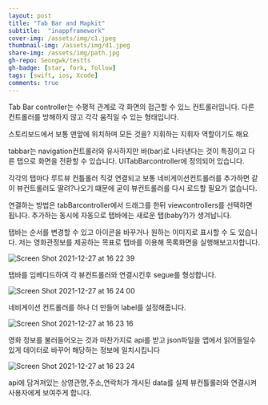 ```yaml
---
layout: post
title: "Tab Bar and Mapkit" 
subtitle:  "inappframework"
cover-img: /assets/img/c1.jpeg
thumbnail-img: /assets/img/d1.jpeg
share-img: /assets/img/path.jpg
gh-repo: Seongwk/testts
gh-badge: [star, fork, follow]
tags: [swift, ios, Xcode]
comments: true
---
```


Tab Bar controller는 수평적 관계로 각 화면의 접근할 수 있느 컨트롤러입니다.
다른 컨트롤러를 방해하지 않고 각각 움직일 수 있는 형태입니다.

스토리보드에서 보통 맨앞에 위치하며 모든 것을? 지휘하는 지휘자 역할이기도 해요

tabbar는 navigation컨트롤러와 유사하지만 바(bar)로 나타낸다는 것이 특징이고 
다른 탭으로 화면을 전환할 수 있습니다.
UITabBarcontroller에 정의되어 있습니다.

각각의 탭마다 루트뷰 컨틀롤러 직겆 연결되고 보통 네비게이션컨트롤러를 추가하면 
같이 뷰컨트롤러도 딸려?나오기 떄문에 굳이 뷰컨트롤러를 다시 로드할 필요가 없습니다.

연결하는 방법은  tabBarcontroller에서 드래그를 한뒤 viewcontrollers를 선택하면 됩니다.
추가하는 동시에 자동으로 탭바에는 새로운 탭(baby?)가 생겨납니다.

탭바는 순서를 변경할 수 있고 아이콘을 바꾸거나 원하는 이미지로 표시할 수 도 있습니다.
저는 영화관정보를 제공하는 목표로 탭바를 이용해 목록화면을 실행해보고자합니다.

![Screen Shot 2021-12-27 at 16 22 39](https://user-images.githubusercontent.com/40172001/147446308-228910a9-3f76-446b-a37b-18a45fefaca7.png)

탭바를 임베디드하여 각 뷰컨트롤러와 연결시킨후 segue를 형성합니다.

![Screen Shot 2021-12-27 at 16 24 00](https://user-images.githubusercontent.com/40172001/147446669-7e3ff48c-b863-4453-82ad-91d4d131c452.png)

네비게이션 컨트롤러를 하나 더 만들어 label를 설정해줍니다.

![Screen Shot 2021-12-27 at 16 23 16](https://user-images.githubusercontent.com/40172001/147446422-4f227a27-959e-4ed2-8d08-b3c0ad2252de.png)

영화 정보를 불러들어오는 것과 마찬가지로 api를 받고 json파일을 앱에서 읽어들일수 있게 데이터로 바꾸어 해당하는 정보에 일치시킵니다

![Screen Shot 2021-12-27 at 16 23 24](https://user-images.githubusercontent.com/40172001/147446621-d3c267c7-4346-49bc-b187-088c44bf28c9.png)

api에 담겨져있는 상영관명,주소,연락처가 개시된 data를 실제 뷰컨틀롤러와 연결시켜 사용자에게 보여주게 합니다.

